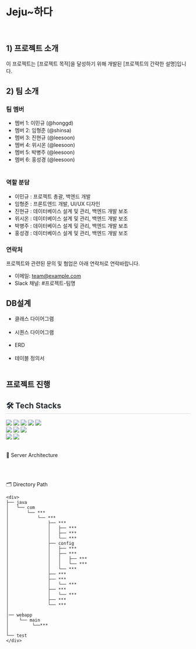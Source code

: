<h1>Jeju~하다</h1><br>




## 1) 프로젝트 소개

이 프로젝트는 [프로젝트 목적]을 달성하기 위해 개발된 [프로젝트의 간략한 설명]입니다.

## 2) 팀 소개

### 팀 멤버

- 멤버 1: 이민규 (@honggd)
- 멤버 2: 임형준 (@shinsa)
- 멤버 3: 진현규 (@leesoon)
- 멤버 4: 위시온 (@leesoon)
- 멤버 5: 박병주 (@leesoon)
- 멤버 6: 홍성경 (@leesoon)<br><br>


### 역할 분담

- 이민규 : 프로젝트 총괄, 백엔드 개발
- 임형준 : 프론트엔드 개발, UI/UX 디자인
- 진현규 : 데이터베이스 설계 및 관리, 백엔드 개발 보조
- 위시온 : 데이터베이스 설계 및 관리, 백엔드 개발 보조
- 박병주 : 데이터베이스 설계 및 관리, 백엔드 개발 보조
- 홍성경 : 데이터베이스 설계 및 관리, 백엔드 개발 보조


### 연락처

프로젝트와 관련된 문의 및 협업은 아래 연락처로 연락바랍니다.

- 이메일: team@example.com
- Slack 채널: #프로젝트-팀명

## DB설계 

 - 클래스 다이어그램<br><br>
 - 시퀀스 다이어그램<br><br>
 - ERD<br><br>
 - 테이블 정의서<br><br>

 ## 프로젝트 진행

<h2 style="border-bottom: 1px solid #d8dee4; color: #282d33;"> 🛠️ Tech Stacks </h2>

<div>
    <img src="https://img.shields.io/badge/Bootstrap-7952B3?style=flat&logo=Bootstrap&logoColor=white">
    <img src="https://img.shields.io/badge/HTML5-E34F26?style=flat&logo=HTML5&logoColor=white">
    <img src="https://img.shields.io/badge/CSS3-1572B6?style=flat&logo=CSS3&logoColor=white">
    <img src="https://img.shields.io/badge/jQuery-0769AD?style=flat&logo=jQuery&logoColor=white">
    <img src="https://img.shields.io/badge/Javascript-F7DF1E?style=flat&logo=Javascript&logoColor=white">
</div>

<div>
    <img src="https://img.shields.io/badge/Apache%20Tomcat-F8DC75?style=flat&logo=Apache%20Tomcat&logoColor=white">
    <img src="https://img.shields.io/badge/Github-181717?style=flat&logo=Github&logoColor=white">
    <img src="https://img.shields.io/badge/Java-007396?style=flat&logo=Java&logoColor=white">
</div>

<div>
    <img src="https://img.shields.io/badge/MySQL-4479A1?style=flat&logo=MySQL&logoColor=white">
    <img src="https://img.shields.io/badge/Oracle-F80000?style=flat&logo=Oracle&logoColor=white">
</div><br>



💼 Server Architecture



<br><br>

🗂️ Directory Path
```
<div>
├── java
│   └── com
│       └── ***
│           └── ***
│               ├── ***
│               │   ├── ***
│               │   ├── ***
│               │   └── ***
│               ├── config
│               │   ├── ***
│               │   ├── ***
│               │   │   ├── ***
│               │   │   └── ***
│               │   └── ***
│               ├── ***
│               ├── ***
│               │   └── ***
│               ├── ***
│               │   └── ***
│               ├── ***
│               └── ***
│
│── webapp
│    └── main
│         └──***
│
└── test
</div>
```




